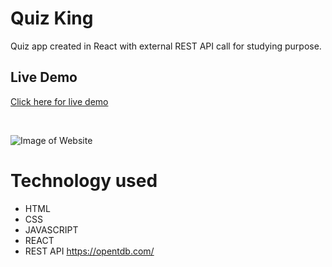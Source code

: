 # Quiz King

Quiz app created in React with external REST API call for studying purpose.

## Live Demo

[Click here for live demo](https://quiz-king.000webhostapp.com/)

<br>

![Image of Website](https://github.com/walissoncom/react-quiz/blob/master/quiz-demo.gif)

# Technology used

- HTML
- CSS
- JAVASCRIPT
- REACT
- REST API https://opentdb.com/
